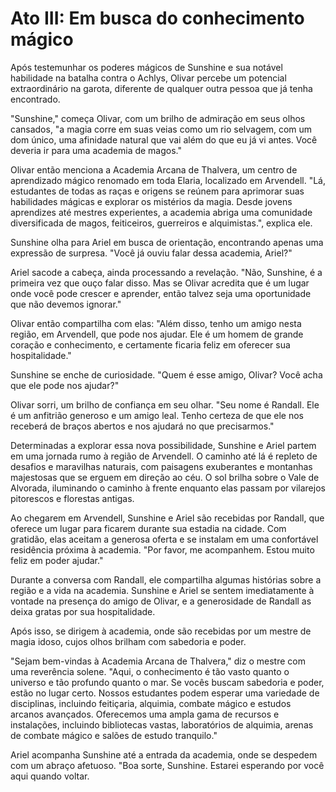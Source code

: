 # Ato III: Em busca do conhecimento mágico

Após testemunhar os poderes mágicos de Sunshine e sua notável habilidade na batalha contra o Achlys, Olivar percebe um potencial extraordinário na garota, diferente de qualquer outra pessoa que já tenha encontrado.

"Sunshine," começa Olivar, com um brilho de admiração em seus olhos cansados, "a magia corre em suas veias como um rio selvagem, com um dom único, uma afinidade natural que vai além do que eu já vi antes. Você deveria ir para uma academia de magos."

Olivar então menciona a Academia Arcana de Thalvera, um centro de aprendizado mágico renomado em toda Elaria, localizado em Arvendell. "Lá, estudantes de todas as raças e origens se reúnem para aprimorar suas habilidades mágicas e explorar os mistérios da magia. Desde jovens aprendizes até mestres experientes, a academia abriga uma comunidade diversificada de magos, feiticeiros, guerreiros e alquimistas.", explica ele.

Sunshine olha para Ariel em busca de orientação, encontrando apenas uma expressão de surpresa. "Você já ouviu falar dessa academia, Ariel?"

Ariel sacode a cabeça, ainda processando a revelação. "Não, Sunshine, é a primeira vez que ouço falar disso. Mas se Olivar acredita que é um lugar onde você pode crescer e aprender, então talvez seja uma oportunidade que não devemos ignorar."

Olivar então compartilha com elas: "Além disso, tenho um amigo nesta região, em Arvendell, que pode nos ajudar. Ele é um homem de grande coração e conhecimento, e certamente ficaria feliz em oferecer sua hospitalidade."

Sunshine se enche de curiosidade. "Quem é esse amigo, Olivar? Você acha que ele pode nos ajudar?"

Olivar sorri, um brilho de confiança em seu olhar. "Seu nome é Randall. Ele é um anfitrião generoso e um amigo leal. Tenho certeza de que ele nos receberá de braços abertos e nos ajudará no que precisarmos."

Determinadas a explorar essa nova possibilidade, Sunshine e Ariel partem em uma jornada rumo à região de Arvendell. O caminho até lá é repleto de desafios e maravilhas naturais, com paisagens exuberantes e montanhas majestosas que se erguem em direção ao céu. O sol brilha sobre o Vale de Alvorada, iluminando o caminho à frente enquanto elas passam por vilarejos pitorescos e florestas antigas.


Ao chegarem em Arvendell, Sunshine e Ariel são recebidas por Randall, que oferece um lugar para ficarem durante sua estadia na cidade. Com gratidão, elas aceitam a generosa oferta e se instalam em uma confortável residência próxima à academia. "Por favor, me acompanhem. Estou muito feliz em poder ajudar."

Durante a conversa com Randall, ele compartilha algumas histórias sobre a região e a vida na academia. Sunshine e Ariel se sentem imediatamente à vontade na presença do amigo de Olivar, e a generosidade de Randall as deixa gratas por sua hospitalidade.

Após isso, se dirigem à academia, onde são recebidas por um mestre de magia idoso, cujos olhos brilham com sabedoria e poder.

"Sejam bem-vindas à Academia Arcana de Thalvera," diz o mestre com uma reverência solene. "Aqui, o conhecimento é tão vasto quanto o universo e tão profundo quanto o mar. Se vocês buscam sabedoria e poder, estão no lugar certo. Nossos estudantes podem esperar uma variedade de disciplinas, incluindo feitiçaria, alquimia, combate mágico e estudos arcanos avançados. Oferecemos uma ampla gama de recursos e instalações, incluindo bibliotecas vastas, laboratórios de alquimia, arenas de combate mágico e salões de estudo tranquilo."

Ariel acompanha Sunshine até a entrada da academia, onde se despedem com um abraço afetuoso. "Boa sorte, Sunshine. Estarei esperando por você aqui quando voltar.

